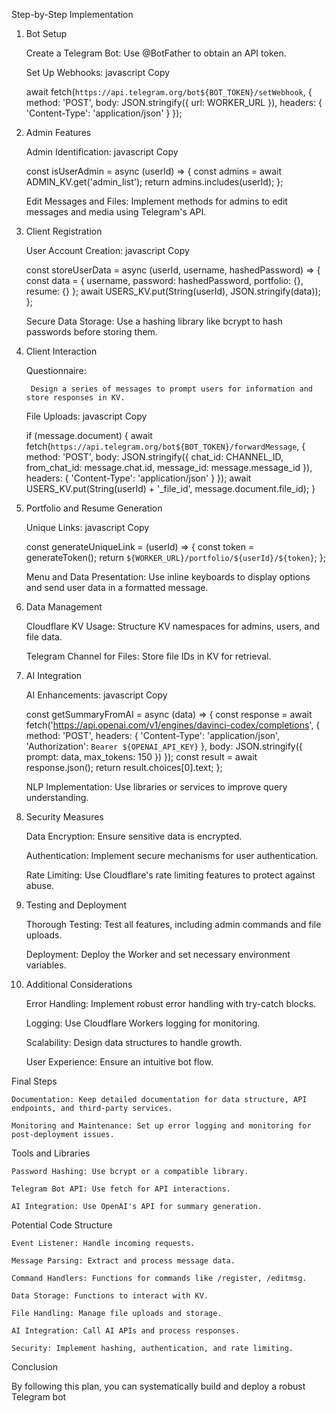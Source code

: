 Step-by-Step Implementation
1. Bot Setup

    Create a Telegram Bot: Use @BotFather to obtain an API token.

    Set Up Webhooks:
    javascript
    Copy

    await fetch(`https://api.telegram.org/bot${BOT_TOKEN}/setWebhook`, {
      method: 'POST',
      body: JSON.stringify({ url: WORKER_URL }),
      headers: { 'Content-Type': 'application/json' }
    });

2. Admin Features

    Admin Identification:
    javascript
    Copy

    const isUserAdmin = async (userId) => {
      const admins = await ADMIN_KV.get('admin_list');
      return admins.includes(userId);
    };

    Edit Messages and Files: Implement methods for admins to edit messages and media using Telegram's API.

3. Client Registration

    User Account Creation:
    javascript
    Copy

    const storeUserData = async (userId, username, hashedPassword) => {
      const data = { username, password: hashedPassword, portfolio: {}, resume: {} };
      await USERS_KV.put(String(userId), JSON.stringify(data));
    };

    Secure Data Storage: Use a hashing library like bcrypt to hash passwords before storing them.

4. Client Interaction

    Questionnaire:

        Design a series of messages to prompt users for information and store responses in KV.

    File Uploads:
    javascript
    Copy

    if (message.document) {
      await fetch(`https://api.telegram.org/bot${BOT_TOKEN}/forwardMessage`, {
        method: 'POST',
        body: JSON.stringify({
          chat_id: CHANNEL_ID,
          from_chat_id: message.chat.id,
          message_id: message.message_id
        }),
        headers: { 'Content-Type': 'application/json' }
      });
      await USERS_KV.put(String(userId) + '_file_id', message.document.file_id);
    }

5. Portfolio and Resume Generation

    Unique Links:
    javascript
    Copy

    const generateUniqueLink = (userId) => {
      const token = generateToken();
      return `${WORKER_URL}/portfolio/${userId}/${token}`;
    };

    Menu and Data Presentation: Use inline keyboards to display options and send user data in a formatted message.

6. Data Management

    Cloudflare KV Usage: Structure KV namespaces for admins, users, and file data.

    Telegram Channel for Files: Store file IDs in KV for retrieval.

7. AI Integration

    AI Enhancements:
    javascript
    Copy

    const getSummaryFromAI = async (data) => {
      const response = await fetch('https://api.openai.com/v1/engines/davinci-codex/completions', {
        method: 'POST',
        headers: {
          'Content-Type': 'application/json',
          'Authorization': `Bearer ${OPENAI_API_KEY}`
        },
        body: JSON.stringify({
          prompt: data,
          max_tokens: 150
        })
      });
      const result = await response.json();
      return result.choices[0].text;
    };

    NLP Implementation: Use libraries or services to improve query understanding.

8. Security Measures

    Data Encryption: Ensure sensitive data is encrypted.

    Authentication: Implement secure mechanisms for user authentication.

    Rate Limiting: Use Cloudflare's rate limiting features to protect against abuse.

9. Testing and Deployment

    Thorough Testing: Test all features, including admin commands and file uploads.

    Deployment: Deploy the Worker and set necessary environment variables.

10. Additional Considerations

    Error Handling: Implement robust error handling with try-catch blocks.

    Logging: Use Cloudflare Workers logging for monitoring.

    Scalability: Design data structures to handle growth.

    User Experience: Ensure an intuitive bot flow.

Final Steps

    Documentation: Keep detailed documentation for data structure, API endpoints, and third-party services.

    Monitoring and Maintenance: Set up error logging and monitoring for post-deployment issues.

Tools and Libraries

    Password Hashing: Use bcrypt or a compatible library.

    Telegram Bot API: Use fetch for API interactions.

    AI Integration: Use OpenAI's API for summary generation.

Potential Code Structure

    Event Listener: Handle incoming requests.

    Message Parsing: Extract and process message data.

    Command Handlers: Functions for commands like /register, /editmsg.

    Data Storage: Functions to interact with KV.

    File Handling: Manage file uploads and storage.

    AI Integration: Call AI APIs and process responses.

    Security: Implement hashing, authentication, and rate limiting.

Conclusion

By following this plan, you can systematically build and deploy a robust Telegram bot
